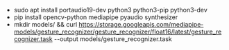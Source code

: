 * sudo apt install portaudio19-dev python3 python3-pip python3-dev
* pip install opencv-python mediapipe pyaudio synthesizer
* mkdir models/ && curl https://storage.googleapis.com/mediapipe-models/gesture_recognizer/gesture_recognizer/float16/latest/gesture_recognizer.task --output models/gesture_recognizer.task
